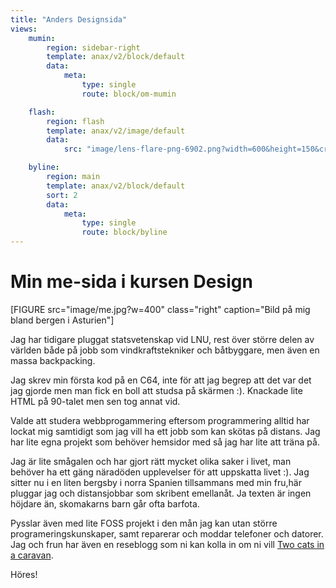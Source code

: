 ```yaml
---
title: "Anders Designsida"
views:
    mumin:
        region: sidebar-right
        template: anax/v2/block/default
        data:
            meta:
                type: single
                route: block/om-mumin

    flash:
        region: flash
        template: anax/v2/image/default
        data:
            src: "image/lens-flare-png-6902.png?width=600&height=150&crop-to-fit&area=0,0,0,0&q=100"

    byline:
        region: main
        template: anax/v2/block/default
        sort: 2
        data:
            meta:
                type: single
                route: block/byline
---
```

Min me-sida i kursen Design
=============================


[FIGURE src="image/me.jpg?w=400" class="right" caption="Bild på mig bland bergen i Asturien"]

Jag har tidigare pluggat statsvetenskap vid LNU,
rest över större delen av världen både på jobb som vindkraftstekniker och båtbyggare, men även en massa backpacking.

Jag skrev min första kod på en C64, inte för att jag begrep att det var det jag gjorde men man fick en boll att studsa på skärmen :).
Knackade lite HTML på 90-talet men sen tog annat vid.

Valde att studera webbprogammering eftersom programmering alltid har lockat mig samtidigt
som jag vill ha ett jobb som kan skötas på distans. Jag har lite egna projekt som behöver hemsidor med så jag har lite att träna på.

Jag är lite smågalen och har gjort rätt mycket olika saker i livet,
man behöver ha ett gäng näradöden upplevelser för att uppskatta livet :).
Jag sitter nu i en liten bergsby i norra Spanien tillsammans med min fru,här pluggar jag och distansjobbar som skribent emellanåt.
Ja texten är ingen höjdare än, skomakarns barn går ofta barfota.</p>

Pysslar även med lite FOSS projekt i den mån jag kan utan större programeringskunskaper, samt reparerar och moddar telefoner och datorer.
Jag och frun har även en reseblogg som ni kan kolla in om ni vill [Two cats in a caravan](https://twocatsinacaravan.xyz).

Höres!

